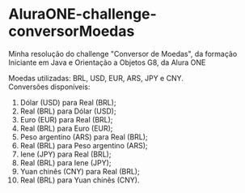 # AluraONE-challenge-conversorMoedas
Minha resolução do challenge "Conversor de Moedas", da formação Iniciante em Java e Orientação a Objetos G8, da Alura ONE  

Moedas utilizadas: BRL, USD, EUR, ARS, JPY e CNY.  
Conversões disponíveis:
1. Dólar (USD) para Real (BRL);  
2. Real (BRL) para Dólar (USD);  
3. Euro (EUR) para Real (BRL);  
4. Real (BRL) para Euro (EUR);  
5. Peso argentino (ARS) para Real (BRL);  
6. Real (BRL) para Peso argentino (ARS);  
7. Iene (JPY) para Real (BRL);  
8. Real (BRL) para Iene (JPY);  
9. Yuan chinês (CNY) para Real (BRL);  
10. Real (BRL) para Yuan chinês (CNY).  